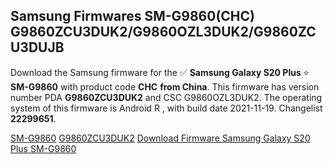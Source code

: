 <h2>Samsung Firmwares SM-G9860(CHC) G9860ZCU3DUK2/G9860OZL3DUK2/G9860ZCU3DUJB</h2>
Download the Samsung firmware for the ✅ <strong>Samsung Galaxy S20 Plus </strong> ⭐ <strong>SM-G9860</strong> with product code <strong>CHC</strong> <strong> from China</strong>. This firmware has version number PDA <strong>G9860ZCU3DUK2</strong> and CSC G9860OZL3DUK2. The operating system of this firmware is Android R , with build date 2021-11-19. Changelist <strong>22299651</strong>.


[SM-G9860](https://samfirm.shop/samsung/model/SM-G9860)
[G9860ZCU3DUK2](https://samfirm.shop/samsung/pda/G9860ZCU3DUK2)
[Download Firmware Samsung Galaxy S20 Plus SM-G9860](https://samfirm.shop/samsung/firmware/475405)
